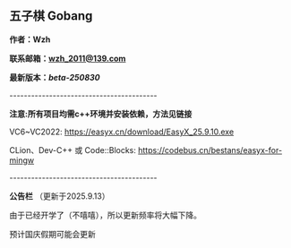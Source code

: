 ## 五子棋 Gobang

**作者：Wzh**

**联系邮箱：wzh_2011@139.com**

**最新版本：*beta-250830***

\-----------------------------------------

**注意:所有项目均需c++环境并安装依赖，方法见链接**

VC6~VC2022: https://easyx.cn/download/EasyX_25.9.10.exe

CLion、Dev-C++ 或 Code::Blocks: https://codebus.cn/bestans/easyx-for-mingw

\-----------------------------------------

**公告栏** （更新于2025.9.13）

由于已经开学了（不嘻嘻），所以更新频率将大幅下降。

预计国庆假期可能会更新

